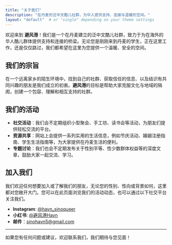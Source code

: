 ```yaml
---
title: "关于我们"
description: "在丹麦的泛中文酷儿社群，为华人提供支持、连接与温暖的空间。"
layout: "default"  # or "single" depending on your theme settings
---
```


欢迎来到 **避风港**！我们是一个在丹麦建立的泛中文酷儿社群，致力于为在海外的华人酷儿群体提供支持和连接的桥梁。无论您是刚刚来到丹麦的学生，正在这里工作，还是仅仅路过，我们都希望在这里为您提供一个温暖、安全的空间。

## 我们的宗旨

在一个远离家乡的陌生环境中，找到自己的社群、获取信任的信息、以及结识有共同兴趣的朋友是我们成立的初衷。**避风港**的目标是帮助大家克服文化与地域的隔阂，创建一个包容、理解和相互支持的社群。

## 我们的活动

- **社交活动**：我们会不定期组织小型聚会、手工坊、读书会等活动，为朋友们提供轻松交流的平台。
- **资源共享**：网站上会提供一系列实用的生活信息，例如节庆活动、婚姻注册指南、学生生活指南等，为大家提供在丹麦生活的便利。
- **专题讨论**：我们也会不定期发布关于性别平等、性少数群体权益等的深度文章，鼓励大家一起交流、学习。

## 加入我们

我们欢迎任何想要加入或了解我们的朋友，无论您的性别、性向或背景如何，这里都对您敞开大门。您可以在此页面浏览我们的活动动态，也可以通过以下社交平台关注我们。

- **Instagram**: [@havn_sinoqueer](https://instagram.com/havn_sinoqueer)
- **小红书**: [@避风港Havn](https://www.xiaohongshu.com/user/profile/654d4c740000000002036b1c?xhsshare=CopyLink&appuid=5c8132d200000000120396f1&apptime=1730674113&share_id=08e23301b7e146579713628ce968d600)
- **邮件**：[sinohavn5@gmail.com](mailto:sinohavn5@gmail.com)

---

如果您有任何问题或建议，欢迎联系我们，我们期待与您见面！
